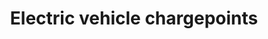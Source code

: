 ---
schema: default
title: Electric vehicle chargepoints
organization: 'Insight, Transformation and Organisational Development'
notes: Mapped locations (longitudes and latitudes)
resources:
  - name: Electric vehicle chargepoints Mar 2022 (preview)
    url: >-
      https://github.com/lb-lewisham/open-data-lewisham/blob/gh-pages/_datasets/data/lewisham_electric_vehicle_charging_locations.geojson
    format: geojson
  - name: Electric vehicle chargepoints Mar 2022
    url: >-
      https://github.com/lb-lewisham/open-data-lewisham/raw/gh-pages/_datasets/data/lewisham_electric_vehicle_charging_locations.geojson
    format: geojson
license: 'https://www.nationalarchives.gov.uk/doc/open-government-licence/version/3/'
category:
  - Economy
maintainer: 'Lewisham insight'
maintainer_email: insight-and-delivery@lewisham.gov.uk
---